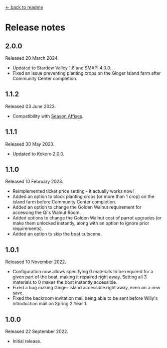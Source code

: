 [← back to readme](README.md)

# Release notes

## 2.0.0
Released 20 March 2024.

* Updated to Stardew Valley 1.6 and SMAPI 4.0.0.
* Fixed an issue preventing planting crops on the Ginger Island farm after Community Center completion.

## 1.1.2
Released 03 June 2023.

* Compatibility with [Season Affixes](https://www.nexusmods.com/stardewvalley/mods/16297).

## 1.1.1
Released 30 May 2023.

* Updated to Kokoro 2.0.0.

## 1.1.0
Released 10 February 2023.

* Reimplemented ticket price setting - it actually works now!
* Added an option to block planting crops (or more than 1 crop) on the island farm before Community Center completion.
* Added an option to change the Golden Walnut requirement for accessing the Qi's Walnut Room.
* Added options to change the Golden Walnut cost of parrot upgrades (or make them unlocked instantly, along with an option to ignore prior requirements).
* Added an option to skip the boat cutscene.

## 1.0.1
Released 10 November 2022.

* Configuration now allows specifying 0 materials to be required for a given part of the boat, making it repaired right away. Setting all 3 materials to 0 makes the boat instantly accessible.
* Fixed a bug making Ginger Island accessible right away, even on a new save.
* Fixed the backroom invitation mail being able to be sent before Willy's introduction mail on Spring 2 Year 1.

## 1.0.0
Released 22 September 2022.

* Initial release.